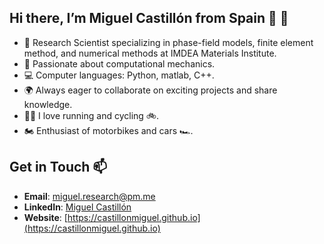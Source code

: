 ## Hi there, I’m Miguel Castillón from Spain 👋 👋

- 🚀 Research Scientist specializing in phase-field models, finite element method, and numerical methods at IMDEA Materials Institute.
- 🔬 Passionate about computational mechanics.
- 💻 Computer languages: Python, matlab, C++.
- 🌍 Always eager to collaborate on exciting projects and share knowledge.
- 🏃‍♂️ I love running and cycling 🚲.
- 🏍️ Enthusiast of motorbikes and cars 🏎️.

## Get in Touch 📫

- **Email**: [miguel.research@pm.me](mailto:miguel.research@pm.me)
- **LinkedIn**: [Miguel Castillón](https://www.linkedin.com/in/miguelcastillon)
- **Website**: [https://castillonmiguel.github.io](https://castillonmiguel.github.io)
